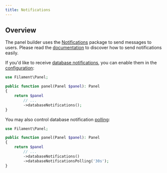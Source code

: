 ```yaml
---
title: Notifications
---
```


## Overview

The panel builder uses the [Notifications](../notifications/sending-notifications) package to send messages to users. Please read the [documentation](../../notifications/sending-notifications) to discover how to send notifications easily.

If you'd like to receive [database notifications](../notifications/database-notifications), you can enable them in the [configuration](../configuration):

```php
use Filament\Panel;

public function panel(Panel $panel): Panel
{
    return $panel
        // ...
        ->databaseNotifications();
}
```

You may also control database notification [polling](../../notifications/database-notifications#polling-for-new-database-notifications):

```php
use Filament\Panel;

public function panel(Panel $panel): Panel
{
    return $panel
        // ...
        ->databaseNotifications()
        ->databaseNotificationsPolling('30s');
}
```

